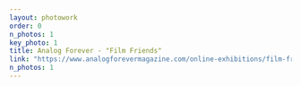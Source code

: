 ```yaml
---
layout: photowork
order: 0
n_photos: 1
key_photo: 1
title: Analog Forever - "Film Friends"
link: "https://www.analogforevermagazine.com/online-exhibitions/film-friends-november-2023"
n_photos: 1
---
```




